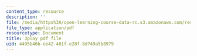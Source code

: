 ```yaml
---
content_type: resource
description: ''
file: /media/https%3A/open-learning-course-data-rc.s3.amazonaws.com/res-6-012-introduction-to-probability-spring-2018/4495b46bee42401fe28f8d749a5b8979_wOmfOJyxZ6M.pdf
file_type: application/pdf
resourcetype: Document
title: 3play pdf file
uid: 4495b46b-ee42-401f-e28f-8d749a5b8979
---
```

